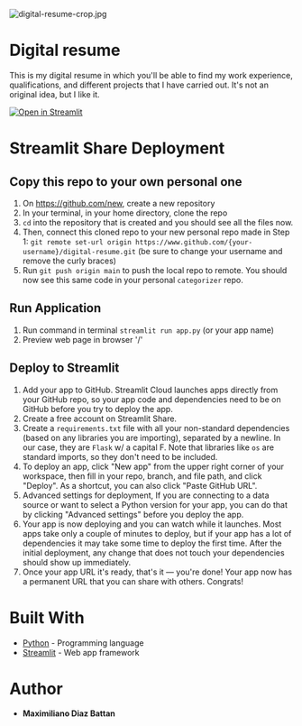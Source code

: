 ![digital-resume-crop.jpg](https://github.com/maxidiazbattan/digital-resume/blob/main/digital-resume-crop.jpg)

# Digital resume

This is my digital resume in which you'll be able to find my work experience, qualifications, and different projects that I have carried out. It's not an original idea, but I like it.

[![Open in Streamlit](https://static.streamlit.io/badges/streamlit_badge_black_white.svg)](https://maxidiazbattan-digital-resume-app-v778fo.streamlit.app/)


# Streamlit Share Deployment

## Copy this repo to your own personal one
1. On https://github.com/new, create a new repository  
2. In your terminal, in your home directory, clone the repo
3. `cd` into the repository that is created and you should see all the files now.
4. Then, connect this cloned repo to your new personal repo made in Step 1: `git remote set-url origin https://www.github.com/{your-username}/digital-resume.git` (be sure to change your username and remove the curly braces)
5. Run `git push origin main` to push the local repo to remote. You should now see this same code in your personal `categorizer` repo.

## Run Application
1. Run command in terminal `streamlit run app.py` (or your app name)
2. Preview web page in browser '/'

## Deploy to Streamlit
1. Add your app to GitHub. Streamlit Cloud launches apps directly from your GitHub repo, so your app code and dependencies need to be on GitHub before you try to deploy the app.
2. Create a free account on Streamlit Share.
3. Create a `requirements.txt` file with all your non-standard dependencies (based on any libraries you are importing), separated by a newline. In our case, they are `Flask` w/ a capital F. Note that libraries like `os` are standard imports, so they don't need to be included.
4. To deploy an app, click "New app" from the upper right corner of your workspace, then fill in your repo, branch, and file path, and click "Deploy". As a shortcut, you can also click "Paste GitHub URL".
5. Advanced settings for deployment, If you are connecting to a data source or want to select a Python version for your app, you can do that by clicking "Advanced settings" before you deploy the app.
6. Your app is now deploying and you can watch while it launches. Most apps take only a couple of minutes to deploy, but if your app has a lot of dependencies it may take some time to deploy the first time. After the initial deployment, any change that does not touch your dependencies should show up immediately.
8. Once your app URL it's ready, that's it — you're done! Your app now has a permanent URL that you can share with others. Congrats!


# Built With

* [Python](https://docs.python.org/3/) - Programming language
* [Streamlit](https://streamlit.io/) - Web app framework 


# Author

* **Maximiliano Diaz Battan** 
